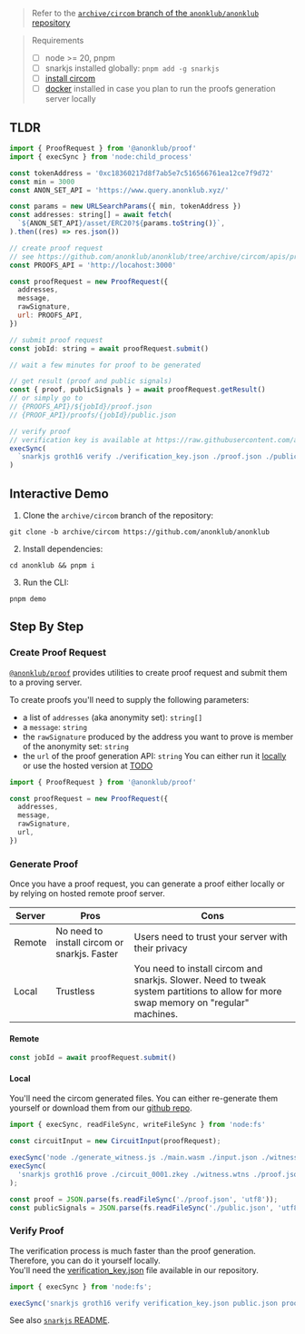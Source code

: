 > Refer to the [`archive/circom` branch of the `anonklub/anonklub` repository](https://github.com/anonklub/anonklub/tree/archive/circom)

> Requirements
> - [ ] node >= 20, pnpm
> - [ ] snarkjs installed globally: `pnpm add -g snarkjs`
> - [ ] [install circom](https://docs.circom.io/getting-started/installation/)
> - [ ] [docker](https://docs.docker.com/get-docker/) installed in case you plan to run the proofs generation server locally

## TLDR

```js
import { ProofRequest } from '@anonklub/proof'
import { execSync } from 'node:child_process'

const tokenAddress = '0xc18360217d8f7ab5e7c516566761ea12ce7f9d72'
const min = 3000
const ANON_SET_API = 'https://www.query.anonklub.xyz/'

const params = new URLSearchParams({ min, tokenAddress })
const addresses: string[] = await fetch(
  `${ANON_SET_API}/asset/ERC20?${params.toString()}`,
).then((res) => res.json())

// create proof request
// see https://github.com/anonklub/anonklub/tree/archive/circom/apis/prove
const PROOFS_API = 'http://locahost:3000'

const proofRequest = new ProofRequest({
  addresses,
  message,
  rawSignature,
  url: PROOFS_API,
})

// submit proof request
const jobId: string = await proofRequest.submit()

// wait a few minutes for proof to be generated

// get result (proof and public signals)
const { proof, publicSignals } = await proofRequest.getResult()
// or simply go to
// {PROOFS_API}/${jobId}/proof.json
// {PROOF_API}/proofs/{jobId}/public.json

// verify proof
// verification key is available at https://raw.githubusercontent.com/anonklub/anonklub/archive/circom/apis/prove/generated/verification_key.json
execSync(
  `snarkjs groth16 verify ./verification_key.json ./proof.json ./public.json`,
)
```

## Interactive Demo
1. Clone the `archive/circom` branch of the repository:
  ```shell
  git clone -b archive/circom https://github.com/anonklub/anonklub
  ```

2. Install dependencies:
  ```shell
  cd anonklub && pnpm i
  ```
  
3. Run the CLI:
  ```shell
  pnpm demo
  ```
## Step By Step


### Create Proof Request

[`@anonklub/proof`](https://www.npmjs.com/package/@anonklub/proof) provides utilities to create proof request and submit them to a proving server.  

To create proofs you'll need to supply the following parameters:

- a list of `addresses` (aka anonymity set): `string[]`
- a `message`: `string`
- the `rawSignature` produced by the address you want to prove is member of the anonymity set: `string`
- the `url` of the proof generation API: `string`
  You can either run it [locally](https://github.com/privacy-scaling-explorations/e2e-zk-ecdsa/tree/main/apis/prove) or use the hosted version at [TODO](#)

```js
import { ProofRequest } from '@anonklub/proof'

const proofRequest = new ProofRequest({
  addresses,
  message,
  rawSignature,
  url,
})
```

### Generate Proof

Once you have a proof request, you can generate a proof either locally or by relying on hosted remote proof server.

| Server | Pros                                         | Cons                                                                                                                                 |
| ------ | -------------------------------------------- | ------------------------------------------------------------------------------------------------------------------------------------ |
| Remote | No need to install circom or snarkjs. Faster | Users need to trust your server with their privacy                                                                                       |
| Local  | Trustless                                    | You need to install circom and snarkjs. Slower. Need to tweak system partitions to allow for more swap memory on "regular" machines. |

#### Remote

```js
const jobId = await proofRequest.submit()
```

#### Local

You'll need the circom generated files. You can either re-generate them yourself or download them from our [github repo](https://github.com/privacy-scaling-explorations/e2e-zk-ecdsa/tree/main/apis/proving/generated).

```js
import { execSync, readFileSync, writeFileSync } from 'node:fs'

const circuitInput = new CircuitInput(proofRequest);

execSync('node ./generate_witness.js ./main.wasm ./input.json ./witness.wtns');
execSync(
  'snarkjs groth16 prove ./circuit_0001.zkey ./witness.wtns ./proof.json ./public.json',
);

const proof = JSON.parse(fs.readFileSync('./proof.json', 'utf8'));
const publicSignals = JSON.parse(fs.readFileSync('./public.json', 'utf8'));
```

### Verify Proof

The verification process is much faster than the proof generation.
Therefore, you can do it yourself locally.\
You'll need the [verification_key.json](https://raw.githubusercontent.com/anonklub/anonklub/archive/circom/apis/prove/generated/verification_key.json) file available in our repository.

```js
import { execSync } from 'node:fs';

execSync('snarkjs groth16 verify verification_key.json public.json proof.json');
```

See also [`snarkjs` README](https://github.com/iden3/snarkjs?tab=readme-ov-file#using-node).
